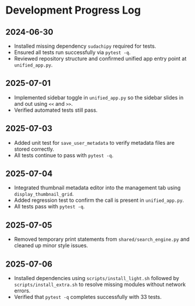 # Development Progress Log

## 2024-06-30
- Installed missing dependency `sudachipy` required for tests.
- Ensured all tests run successfully via `pytest -q`.
- Reviewed repository structure and confirmed unified app entry point at `unified_app.py`.

## 2025-07-01
- Implemented sidebar toggle in `unified_app.py` so the sidebar slides in and out using `<<` and `>>`.
- Verified automated tests still pass.


## 2025-07-03
- Added unit test for `save_user_metadata` to verify metadata files are stored correctly.
- All tests continue to pass with `pytest -q`.

## 2025-07-04
- Integrated thumbnail metadata editor into the management tab using `display_thumbnail_grid`.
- Added regression test to confirm the call is present in `unified_app.py`.
- All tests pass with `pytest -q`.

## 2025-07-05
- Removed temporary print statements from `shared/search_engine.py` and cleaned up minor style issues.

## 2025-07-06
- Installed dependencies using `scripts/install_light.sh` followed by `scripts/install_extra.sh` to resolve missing modules without network errors.
- Verified that `pytest -q` completes successfully with 33 tests.
